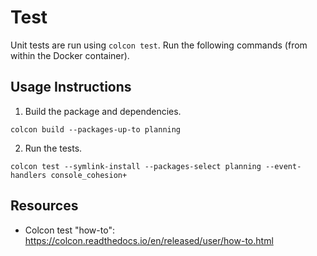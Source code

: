 # Test
Unit tests are run using `colcon test`. Run the following commands (from within the Docker container).

## Usage Instructions
1. Build the package and dependencies.
```
colcon build --packages-up-to planning
```

2. Run the tests.
```
colcon test --symlink-install --packages-select planning --event-handlers console_cohesion+
```

## Resources
- Colcon test "how-to": https://colcon.readthedocs.io/en/released/user/how-to.html

